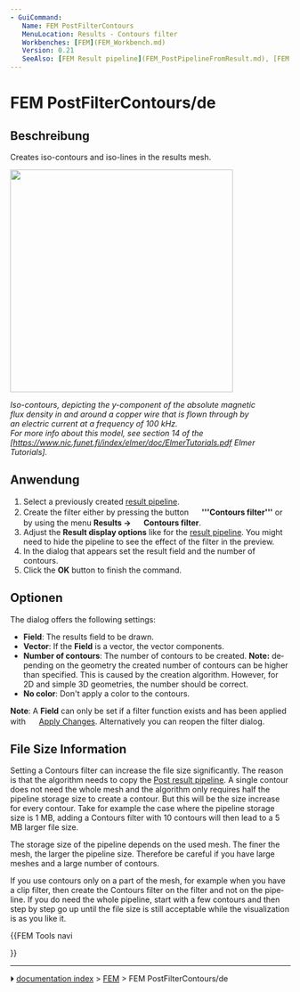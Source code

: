 ```yaml
---
- GuiCommand:
   Name: FEM PostFilterContours
   MenuLocation: Results - Contours filter
   Workbenches: [FEM](FEM_Workbench.md)
   Version: 0.21
   SeeAlso: [FEM Result pipeline](FEM_PostPipelineFromResult.md), [FEM Filter functions](FEM_PostCreateFunctions.md), [FEM tutorial](FEM_tutorial.md)
---
```


# FEM PostFilterContours/de


</div>



## Beschreibung


<div lang="en" dir="ltr" class="mw-content-ltr">

Creates iso-contours and iso-lines in the results mesh.


</div>

<img alt="" src=images/FEM_PostFilterContours_Example.png  style="width:400px;">


<div lang="en" dir="ltr" class="mw-content-ltr">



*Iso-contours, depicting the y-component of the absolute magnetic<br>
flux density in and around a copper wire that is flown through by<br>
an electric current at a frequency of 100 kHz.<br>
For more info about this model, see section 14 of the [https://www.nic.funet.fi/index/elmer/doc/ElmerTutorials.pdf Elmer Tutorials].*


</div>



## Anwendung


<div lang="en" dir="ltr" class="mw-content-ltr">

1.  Select a previously created [result pipeline](FEM_PostPipelineFromResult.md).
2.  Create the filter either by pressing the button **<img src="images/FEM_PostFilterContours.svg" width=16px> '''Contours filter'''** or by using the menu **Results → <img src="images/FEM_PostFilterContours.svg" width=16px> Contours filter**.
3.  Adjust the **Result display options** like for the [result pipeline](FEM_PostPipelineFromResult.md). You might need to hide the pipeline to see the effect of the filter in the preview.
4.  In the dialog that appears set the result field and the number of contours.
5.  Click the **OK** button to finish the command.


</div>



## Optionen


<div lang="en" dir="ltr" class="mw-content-ltr">

The dialog offers the following settings:


</div>


<div lang="en" dir="ltr" class="mw-content-ltr">

-   **Field**: The results field to be drawn.
-   **Vector**: If the **Field** is a vector, the vector components.
-   **Number of contours**: The number of contours to be created. **Note:** depending on the geometry the created number of contours can be higher than specified. This is caused by the creation algorithm. However, for 2D and simple 3D geometries, the number should be correct.
-   **No color**: Don\'t apply a color to the contours.


</div>


<div lang="en" dir="ltr" class="mw-content-ltr">

**Note**: A **Field** can only be set if a filter function exists and has been applied with <img alt="" src=images/FEM_PostApplyChanges.svg  style="width:16px;"> [Apply Changes](FEM_PostApplyChanges.md). Alternatively you can reopen the filter dialog.


</div>


<div lang="en" dir="ltr" class="mw-content-ltr">

## File Size Information 


</div>


<div lang="en" dir="ltr" class="mw-content-ltr">

Setting a Contours filter can increase the file size significantly. The reason is that the algorithm needs to copy the [Post result pipeline](FEM_PostPipelineFromResult.md). A single contour does not need the whole mesh and the algorithm only requires half the pipeline storage size to create a contour. But this will be the size increase for every contour. Take for example the case where the pipeline storage size is 1 MB, adding a Contours filter with 10 contours will then lead to a 5 MB larger file size.


</div>


<div lang="en" dir="ltr" class="mw-content-ltr">

The storage size of the pipeline depends on the used mesh. The finer the mesh, the larger the pipeline size. Therefore be careful if you have large meshes and a large number of contours.


</div>


<div lang="en" dir="ltr" class="mw-content-ltr">

If you use contours only on a part of the mesh, for example when you have a clip filter, then create the Contours filter on the filter and not on the pipeline. If you do need the whole pipeline, start with a few contours and then step by step go up until the file size is still acceptable while the visualization is as you like it.


</div>


<div lang="en" dir="ltr" class="mw-content-ltr">





</div>


{{FEM Tools navi

}}



---
⏵ [documentation index](../README.md) > [FEM](Category_FEM.md) > FEM PostFilterContours/de
